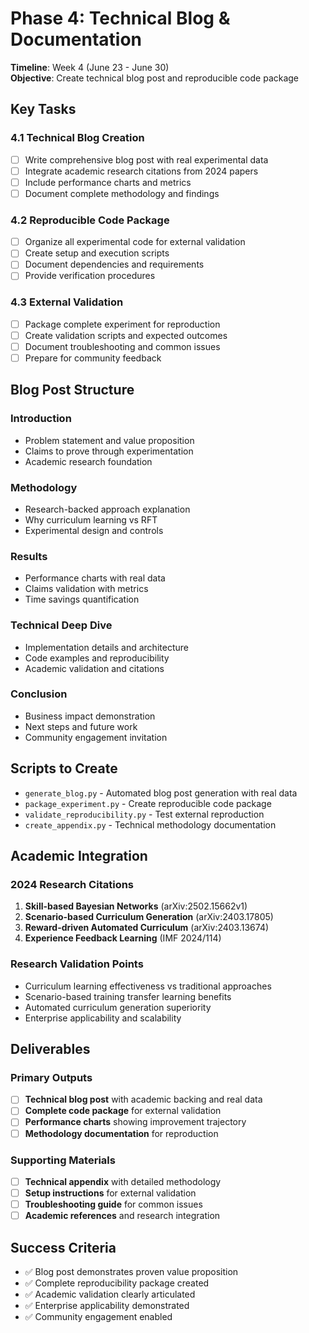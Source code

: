 # Phase 4: Technical Blog & Documentation

**Timeline**: Week 4 (June 23 - June 30)  
**Objective**: Create technical blog post and reproducible code package

## Key Tasks

### 4.1 Technical Blog Creation
- [ ] Write comprehensive blog post with real experimental data
- [ ] Integrate academic research citations from 2024 papers
- [ ] Include performance charts and metrics
- [ ] Document complete methodology and findings

### 4.2 Reproducible Code Package
- [ ] Organize all experimental code for external validation
- [ ] Create setup and execution scripts
- [ ] Document dependencies and requirements
- [ ] Provide verification procedures

### 4.3 External Validation
- [ ] Package complete experiment for reproduction
- [ ] Create validation scripts and expected outcomes
- [ ] Document troubleshooting and common issues
- [ ] Prepare for community feedback

## Blog Post Structure

### Introduction
- Problem statement and value proposition
- Claims to prove through experimentation
- Academic research foundation

### Methodology  
- Research-backed approach explanation
- Why curriculum learning vs RFT
- Experimental design and controls

### Results
- Performance charts with real data
- Claims validation with metrics
- Time savings quantification

### Technical Deep Dive
- Implementation details and architecture
- Code examples and reproducibility
- Academic validation and citations

### Conclusion
- Business impact demonstration
- Next steps and future work
- Community engagement invitation

## Scripts to Create
- `generate_blog.py` - Automated blog post generation with real data
- `package_experiment.py` - Create reproducible code package
- `validate_reproducibility.py` - Test external reproduction
- `create_appendix.py` - Technical methodology documentation

## Academic Integration

### 2024 Research Citations
1. **Skill-based Bayesian Networks** (arXiv:2502.15662v1)
2. **Scenario-based Curriculum Generation** (arXiv:2403.17805)
3. **Reward-driven Automated Curriculum** (arXiv:2403.13674)
4. **Experience Feedback Learning** (IMF 2024/114)

### Research Validation Points
- Curriculum learning effectiveness vs traditional approaches
- Scenario-based training transfer learning benefits
- Automated curriculum generation superiority
- Enterprise applicability and scalability

## Deliverables

### Primary Outputs
- [ ] **Technical blog post** with academic backing and real data
- [ ] **Complete code package** for external validation
- [ ] **Performance charts** showing improvement trajectory
- [ ] **Methodology documentation** for reproduction

### Supporting Materials
- [ ] **Technical appendix** with detailed methodology
- [ ] **Setup instructions** for external validation
- [ ] **Troubleshooting guide** for common issues
- [ ] **Academic references** and research integration

## Success Criteria
- ✅ Blog post demonstrates proven value proposition
- ✅ Complete reproducibility package created
- ✅ Academic validation clearly articulated
- ✅ Enterprise applicability demonstrated
- ✅ Community engagement enabled